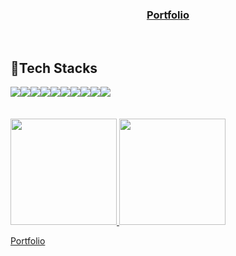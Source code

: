 <!--
<h2>📖Education</h2>
<p>- SSAFY(2024)</p>
<p>- SangMyung University(2022~2023)</p>
<p>- Seoul Institue of Arts(2018~2021)</p>
<br/>

<h2>🎨Activities</h2>
<div style = "display:flex; flex-direction:col; gap : 1px;">
    <h3> 2023</h3>
    <p>- 멋쟁이사자처럼 11기 프론트엔드부</p>
    <p>- 현대자동차 H-점프스쿨 10기</p>
    <p>- 숙명여대 STREAMLIT 해커톤</p>
    <h3> 2022</h3>
    <p>- 멋쟁이사자처럼 10기 기획디자인부</p>
    <p>- ICT멘토링 서포터즈 JOB파고 3기</p>
    <p>- MSW 메이플스토리월드 해커톤</p>
</div>
<br/>

<h2>🏆Awards</h2>
<p>- AWS 루키 챔피언십 Elasic상 수상</p>
<p>- 교내 캡스톤 경진대회 공과대학 부문 대상</p>
<p>- AWS와 함께하는 빅데이터 경진대회 TOP4 총장상</p>
<p>- 임팩트 IT서비스 공모전 우수상 수상</p>
<br/>
-->
<div align="center">
<a href = "https://gwenportfolio.notion.site/Shin-MinGyoung-7de5d8604be64b4992da8dab1b65a144?pvs=4"><h3>Portfolio</h3></a>

<br/>
</div>
<div align="left">
<h2>🔨Tech Stacks</h2>
<div style="display:flex; flex-direction:row;">
    <img src="https://img.shields.io/badge/HTML5-E34F26?style=flat-square&logo=HTML5&logoColor=white" />
    <img src="https://img.shields.io/badge/CSS3-1572B6?style=flat-square&logo=CSS3&logoColor=white" />
    <img src="https://img.shields.io/badge/JavaScript-F7DF1E?style=flat-square&logo=JavaScript&logoColor=white" />
    <img src="https://img.shields.io/badge/Vue.js-4FC08D?style=flat-square&logo=Vue.js&logoColor=white" />
    <img src="https://img.shields.io/badge/Figma-F24E1E?style=flat-square&logo=Figma&logoColor=white" />
    <br>
    <img src="https://img.shields.io/badge/Elasticsearch-005571?style=flat-square&logo=Elasticsearch&logoColor=white" />
    <img src="https://img.shields.io/badge/Kibana-005571?style=flat-square&logo=Kibana&logoColor=white" />
    <img src="https://img.shields.io/badge/Streamlit-FF4B4B?style=flat-square&logo=Streamlit&logoColor=white" />
    <img src="https://img.shields.io/badge/AwsLambda-FF9900?style=flat-square&logo=AwsLambda&logoColor=white" />
    <img src="https://img.shields.io/badge/AmazonDynamoDB-4053D6?style=flat-square&logo=AmazonDynamoDB&logoColor=white" />
</div><br>
</div>
<br/>


  <a href="s">
    <img src="https://github-readme-stats.vercel.app/api/top-langs/?username=minggwen&exclude_repo=minggwen.github.io&layout=compact&theme=transparent" height="170px"/>
  </a>
  <a href="s">
    <img src="https://github-readme-stats.vercel.app/api?username=minggwen&theme=transparent&show_icons=true" height="170px"/>
  </a>
</div>

[Portfolio](https://gwenportfolio.notion.site/Shin-MinGyoung-7de5d8604be64b4992da8dab1b65a144)
